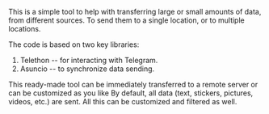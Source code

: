 This is a simple tool to help with transferring large or small amounts of data, from different sources. 
To send them to a single location, or to multiple locations.

The code is based on two key libraries:
1) Telethon -- for interacting with Telegram.
2) Asuncio -- to synchronize data sending.

This ready-made tool can be immediately transferred to a remote server or can be customized as you like
By default, all data (text, stickers, pictures, videos, etc.) are sent. 
All this can be customized and filtered as well. 
